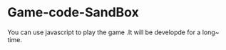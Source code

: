 # Game-code-SandBox
You can use javascript to play the game .It will be developde for a long~ time.
